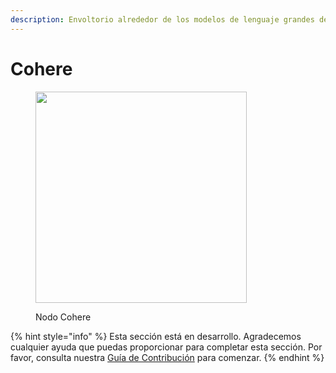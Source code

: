 ```yaml
---
description: Envoltorio alrededor de los modelos de lenguaje grandes de Cohere.
---
```


# Cohere

<figure><img src="../../../.gitbook/assets/image (2) (1) (1) (1) (1) (1) (1) (1).png" alt="" width="338"><figcaption><p>Nodo Cohere</p></figcaption></figure>

{% hint style="info" %}
Esta sección está en desarrollo. Agradecemos cualquier ayuda que puedas proporcionar para completar esta sección. Por favor, consulta nuestra [Guía de Contribución](../../../contributing/) para comenzar.
{% endhint %}
